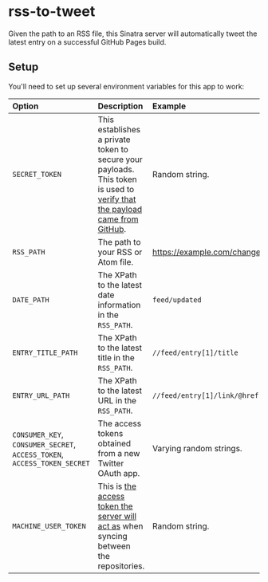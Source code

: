 # rss-to-tweet

Given the path to an RSS file, this Sinatra server will automatically tweet the latest entry on a successful GitHub Pages build.

## Setup

You'll need to set up several environment variables for this app to work:

| Option | Description | Example
| :----- | :-----------| :----- |
| `SECRET_TOKEN` | This establishes a private token to secure your payloads. This token is used to [verify that the payload came from GitHub](https://developer.github.com/webhooks/securing/). | Random string.
| `RSS_PATH` | The path to your RSS or Atom file. | https://example.com/changes.atom
| `DATE_PATH` | The XPath to the latest date information in the `RSS_PATH`. | `feed/updated`
| `ENTRY_TITLE_PATH` | The XPath to the latest title in the `RSS_PATH`. | `//feed/entry[1]/title`
| `ENTRY_URL_PATH` | The XPath to the latest URL in the `RSS_PATH`. | `//feed/entry[1]/link/@href`
| `CONSUMER_KEY`, `CONSUMER_SECRET`, `ACCESS_TOKEN`, `ACCESS_TOKEN_SECRET` |  The access tokens obtained from a new Twitter OAuth app. | Varying random strings.
| `MACHINE_USER_TOKEN` | This is [the access token the server will act as](https://help.github.com/articles/creating-an-access-token-for-command-line-use) when syncing between the repositories. | Random string.
